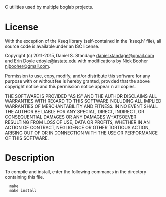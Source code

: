 C utilities used by multiple boglab projects.

# License

With the exception of the Kseq library (self-contained in the `kseq.h' file), all source code is available under an ISC license.

Copyright (c) 2011-2015, Daniel S. Standage <daniel.standage@gmail.com> and
Erin Doyle <edoyle@iastate.edu> with modifications by Nick Booher <njbooher@gmail.com>.

Permission to use, copy, modify, and/or distribute this software for any
purpose with or without fee is hereby granted, provided that the above
copyright notice and this permission notice appear in all copies.

THE SOFTWARE IS PROVIDED "AS IS" AND THE AUTHOR DISCLAIMS ALL WARRANTIES
WITH REGARD TO THIS SOFTWARE INCLUDING ALL IMPLIED WARRANTIES OF
MERCHANTABILITY AND FITNESS. IN NO EVENT SHALL THE AUTHOR BE LIABLE FOR
ANY SPECIAL, DIRECT, INDIRECT, OR CONSEQUENTIAL DAMAGES OR ANY DAMAGES
WHATSOEVER RESULTING FROM LOSS OF USE, DATA OR PROFITS, WHETHER IN AN
ACTION OF CONTRACT, NEGLIGENCE OR OTHER TORTIOUS ACTION, ARISING OUT OF
OR IN CONNECTION WITH THE USE OR PERFORMANCE OF THIS SOFTWARE.

# Description

To compile and install, enter the following commands in the directory containing this file.
```
  make
  make install
```
